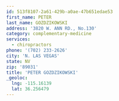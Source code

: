 ```yaml
---
id: 513f8107-2a61-429b-a0ae-47b651edae53
first_name: PETER
last_name: GOZDZIKOWSKI
address: '3820 W. ANN RD., No.130'
category: complementary-medicine
services:
  - chiropractors
phone: '(702) 233-2626'
city: 'N. LAS VEGAS'
state: NV
zip: '89031'
title: 'PETER GOZDZIKOWSKI'
_geoloc:
  lng: -115.16139
  lat: 36.256479
---
```

